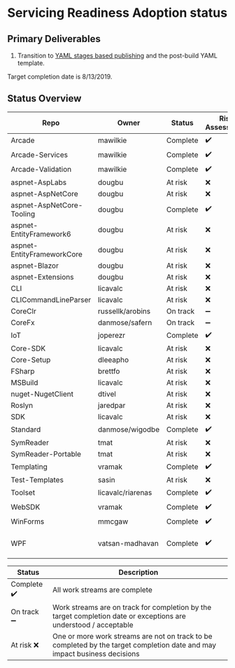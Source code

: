 # Servicing Readiness Adoption status

## Primary Deliverables

1. Transition to [YAML stages based publishing](./CorePackages/YamlStagesPublishing.md) and the post-build YAML template.

Target completion date is 8/13/2019.

## Status Overview

| Repo                       | Owner            | Status   | Risk Assessment                                                                      | Notes|
| ---------------------------| ---------------- | -------- |--------------------------------------------------------------------------------------| -----|
| Arcade                     | mawilkie         | Complete | ✔️ | |
| Arcade-Services            | mawilkie         | Complete | ✔️ | |
| Arcade-Validation          | mawilkie         | Complete | ✔️ | |
| aspnet-AspLabs             | dougbu    | At risk | ❌ |  Expected completion 8/11 |
| aspnet-AspNetCore          | dougbu    | At risk | ❌ |  Expected completion 8/11 |
| aspnet-AspNetCore-Tooling  | dougbu    | Complete | ✔️ | |
| aspnet-EntityFramework6    | dougbu    | At risk | ❌ |  Expected completion 8/11 |
| aspnet-EntityFrameworkCore | dougbu    | At risk | ❌ |  Expected completion 8/11 |
| aspnet-Blazor              | dougbu    | At risk | ❌ |  Expected completion 8/11 |
| aspnet-Extensions          | dougbu    | At risk | ❌ |  Expected completion 8/11 |
| CLI                        | licavalc         | At risk | ❌ |  No plan available |
| CLICommandLineParser       | licavalc         | At risk | ❌ |  No plan available |
| CoreClr                    | russellk/arobins         | On track | ➖ | Expected completion: 8/9 |
| CoreFx                     | danmose/safern   | On track | ➖ | Expected completion: 8/9 |
| IoT                        | joperezr         | Complete | ✔️ | |
| Core-SDK                   | licavalc         | At risk | ❌ |  No plan available |
| Core-Setup                 | dleeapho         | At risk | ❌ |  No plan available |
| FSharp                     | brettfo          | At risk | ❌ |  No plan available |
| MSBuild                    | licavalc         | At risk | ❌ |  No plan available |
| nuget-NugetClient          | dtivel           | At risk | ❌ |  No plan available |
| Roslyn                     | jaredpar         | At risk | ❌ |  No plan available |
| SDK                        | licavalc         | At risk | ❌ |  No plan available |
| Standard                   | danmose/wigodbe  | Complete | ✔️ | |
| SymReader                  | tmat             | At risk | ❌ |  No plan available |
| SymReader-Portable         | tmat             | At risk | ❌ |  No plan available |
| Templating                 | vramak           | Complete | ✔️ | |
| Test-Templates             | sasin            | At risk | ❌ |  No plan available |
| Toolset                    | licavalc/riarenas| Complete | ✔️ | |
| WebSDK                     | vramak           | Complete | ✔️ | |
| WinForms                   | mmcgaw           | Complete | ✔️ | |
| WPF                        | vatsan-madhavan  | Complete | ✔️ | Some reliability problems being observed, for e.g., https://github.com/dotnet/arcade/issues/3609| 

| Status     | Description |
| ---------- | ----------- |
| Complete ✔️| All work streams are complete |
| On track ➖| Work streams are on track for completion by the target completion date or exceptions are understood / acceptable |
| At risk  ❌| One or more work streams are not on track to be completed by the target completion date and may impact business decisions |
